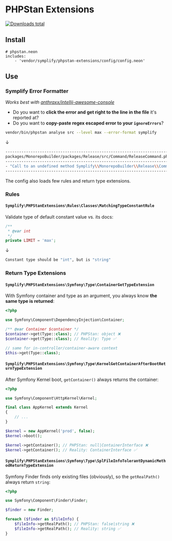 # PHPStan Extensions

[![Downloads total](https://img.shields.io/packagist/dt/symplify/phpstan-extensions.svg?style=flat-square)](https://packagist.org/packages/symplify/phpstan-extensions/stats)

## Install

```neon
# phpstan.neon
includes:
    - 'vendor/symplify/phpstan-extensions/config/config.neon'
```

## Use

### Symplify Error Formatter

*Works best with [anthraxx/intellij-awesome-console](https://github.com/anthraxx/intellij-awesome-console)*

- Do you want to **click the error and get right to the line in the file** it's reported at?
- Do you want to **copy-paste regex escaped error to your `ignoreErrors`**?

```bash
vendor/bin/phpstan analyse src --level max --error-format symplify
```

↓

```bash
-----------------------------------------------------------------------------------------------------------------
packages/MonorepoBuilder/packages/Release/src/Command/ReleaseCommand.php:51
-----------------------------------------------------------------------------------------------------------------
- "Call to an undefined method Symplify\\MonorepoBuilder\\Release\\Command\\ReleaseCommand\:\:nonExistingCall\(\)"
-----------------------------------------------------------------------------------------------------------------
```

The config also loads few rules and return type extensions.

### Rules

#### `Symplify\PHPStanExtensions\Rules\Classes\MatchingTypeConstantRule`

Validate type of default constant value vs. its docs:

```php
/**
 * @var int
 */
private LIMIT = 'max';
```

↓

```bash
Constant type should be "int", but is "string"
```

### Return Type Extensions

#### `Symplify\PHPStanExtensions\Symfony\Type\ContainerGetTypeExtension`

With Symfony container and type as an argument, you always know **the same type is returned**:

```php
<?php

use Symfony\Component\DependencyInjection\Container;

/** @var Container $container */
$container->get(Type::class); // PHPStan: object ❌
$container->get(Type::class); // Reality: Type ✅

// same for in-controller/container-aware context
$this->get(Type::class);
```

#### `Symplify\PHPStanExtensions\Symfony\Type\KernelGetContainerAfterBootReturnTypeExtension`

After Symfony Kernel boot, `getContainer()` always returns the container:

```php
<?php

use Symfony\Component\HttpKernel\Kernel;

final class AppKernel extends Kernel
{
    // ...
}

$kernel = new AppKernel('prod', false);
$kernel->boot();

$kernel->getContainer(); // PHPStan: null|ContainerInterface ❌
$kernel->getContainer(); // Reality: ContainerInterface ✅
```

#### `Symplify\PHPStanExtensions\Symfony\Type\SplFileInfoTolerantDynamicMethodReturnTypeExtension`

Symfony Finder finds only existing files (obviously), so the `getRealPath()` always return `string`:

```php
<?php

use Symfony\Component\Finder\Finder;

$finder = new Finder;

foreach ($finder as $fileInfo) {
    $fileInfo->getRealPath(); // PHPStan: false|string ❌
    $fileInfo->getRealPath(); // Reality: string ✅
}
```
